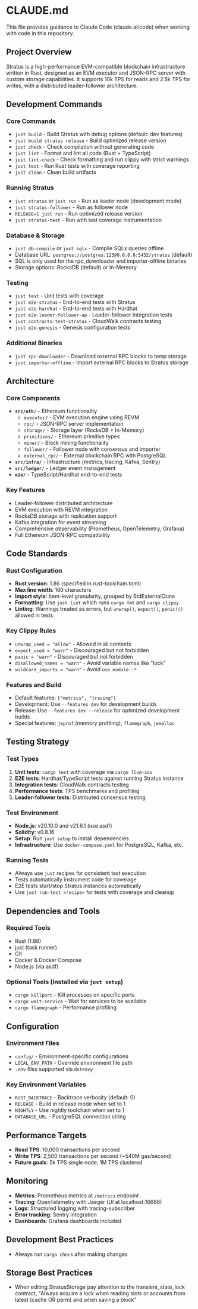 # CLAUDE.md

This file provides guidance to Claude Code (claude.ai/code) when working with code in this repository.

## Project Overview

Stratus is a high-performance EVM-compatible blockchain infrastructure written in Rust, designed as an EVM executor and JSON-RPC server with custom storage capabilities. It supports 10k TPS for reads and 2.5k TPS for writes, with a distributed leader-follower architecture.

## Development Commands

### Core Commands
- `just build` - Build Stratus with debug options (default: dev features)
- `just build stratus release` - Build optimized release version
- `just check` - Check compilation without generating code
- `just lint` - Format and lint all code (Rust + TypeScript)
- `just lint-check` - Check formatting and run clippy with strict warnings
- `just test` - Run Rust tests with coverage reporting
- `just clean` - Clean build artifacts

### Running Stratus
- `just stratus` or `just run` - Run as leader node (development mode)
- `just stratus-follower` - Run as follower node
- `RELEASE=1 just run` - Run optimized release version
- `just stratus-test` - Run with test coverage instrumentation

### Database & Storage
- `just db-compile` or `just sqlx` - Compile SQLx queries offline
- Database URL: `postgres://postgres:123@0.0.0.0:5432/stratus` (default)
- SQL is only used for the rpc_downloader and importer-offline binaries
- Storage options: RocksDB (default) or In-Memory

### Testing
- `just test` - Unit tests with coverage
- `just e2e-stratus` - End-to-end tests with Stratus
- `just e2e-hardhat` - End-to-end tests with Hardhat
- `just e2e-leader-follower-up` - Leader-follower integration tests
- `just contracts-test-stratus` - CloudWalk contracts testing
- `just e2e-genesis` - Genesis configuration tests

### Additional Binaries
- `just rpc-downloader` - Download external RPC blocks to temp storage
- `just importer-offline` - Import external RPC blocks to Stratus storage

## Architecture

### Core Components
- **`src/eth/`** - Ethereum functionality
  - `executor/` - EVM execution engine using REVM
  - `rpc/` - JSON-RPC server implementation
  - `storage/` - Storage layer (RocksDB + In-Memory)
  - `primitives/` - Ethereum primitive types
  - `miner/` - Block mining functionality
  - `follower/` - Follower node with consensus and importer
  - `external_rpc/` - External blockchain RPC with PostgreSQL
- **`src/infra/`** - Infrastructure (metrics, tracing, Kafka, Sentry)
- **`src/ledger/`** - Ledger event management
- **`e2e/`** - TypeScript/Hardhat end-to-end tests

### Key Features
- Leader-follower distributed architecture
- EVM execution with REVM integration
- RocksDB storage with replication support
- Kafka integration for event streaming
- Comprehensive observability (Prometheus, OpenTelemetry, Grafana)
- Full Ethereum JSON-RPC compatibility

## Code Standards

### Rust Configuration
- **Rust version**: 1.86 (specified in rust-toolchain.toml)
- **Max line width**: 160 characters
- **Import style**: Item-level granularity, grouped by StdExternalCrate
- **Formatting**: Use `just lint` which runs `cargo fmt` and `cargo clippy`
- **Linting**: Warnings treated as errors, but `unwrap()`, `expect()`, `panic!()` allowed in tests

### Key Clippy Rules
- `unwrap_used = "allow"` - Allowed in all contexts
- `expect_used = "warn"` - Discouraged but not forbidden
- `panic = "warn"` - Discouraged but not forbidden
- `disallowed_names = "warn"` - Avoid variable names like "lock"
- `wildcard_imports = "warn"` - Avoid `use module::*`

### Features and Build
- Default features: `["metrics", "tracing"]`
- Development: Use `--features dev` for development builds
- Release: Use `--features dev --release` for optimized development builds
- Special features: `jeprof` (memory profiling), `flamegraph`, `jemalloc`

## Testing Strategy

### Test Types
1. **Unit tests**: `cargo test` with coverage via `cargo llvm-cov`
2. **E2E tests**: Hardhat/TypeScript tests against running Stratus instance
3. **Integration tests**: CloudWalk contracts testing
4. **Performance tests**: TPS benchmarks and profiling
5. **Leader-follower tests**: Distributed consensus testing

### Test Environment
- **Node.js**: v20.10.0 and v21.6.1 (use asdf)
- **Solidity**: v0.8.16
- **Setup**: Run `just setup` to install dependencies
- **Infrastructure**: Use `docker-compose.yaml` for PostgreSQL, Kafka, etc.

### Running Tests
- Always use `just` recipes for consistent test execution
- Tests automatically instrument code for coverage
- E2E tests start/stop Stratus instances automatically
- Use `just run-test <recipe>` for tests with coverage and cleanup

## Dependencies and Tools

### Required Tools
- Rust (1.86)
- just (task runner)
- Git
- Docker & Docker Compose
- Node.js (via asdf)

### Optional Tools (installed via `just setup`)
- `cargo killport` - Kill processes on specific ports
- `cargo wait-service` - Wait for services to be available
- `cargo flamegraph` - Performance profiling

## Configuration

### Environment Files
- `config/` - Environment-specific configurations
- `LOCAL_ENV_PATH` - Override environment file path
- `.env` files supported via `dotenvy`

### Key Environment Variables
- `RUST_BACKTRACE` - Backtrace verbosity (default: 0)
- `RELEASE` - Build in release mode when set to 1
- `NIGHTLY` - Use nightly toolchain when set to 1
- `DATABASE_URL` - PostgreSQL connection string

## Performance Targets

- **Read TPS**: 10,000 transactions per second
- **Write TPS**: 2,500 transactions per second (~540M gas/second)
- **Future goals**: 5k TPS single node, 1M TPS clustered

## Monitoring

- **Metrics**: Prometheus metrics at `/metrics` endpoint
- **Tracing**: OpenTelemetry with Jaeger (UI at localhost:16686)
- **Logs**: Structured logging with tracing-subscriber
- **Error tracking**: Sentry integration
- **Dashboards**: Grafana dashboards included

## Development Best Practices

- Always run `cargo check` after making changes

## Storage Best Practices

- When editing StratusStorage pay attention to the transient_state_lock contract, "Always acquire a lock when reading slots or accounts from latest (cache OR perm) and when saving a block"